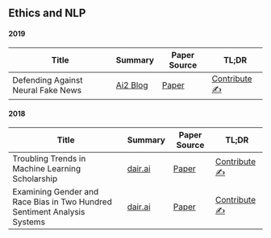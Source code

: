 ## Ethics and NLP

#### 2019

| Title | Summary | Paper Source | TL;DR |
| ----- | ------- | ----- | ---- |
| Defending Against Neural Fake News | [Ai2 Blog](https://medium.com/ai2-blog/counteracting-neural-disinformation-with-grover-6cf6690d463b) | [Paper](https://arxiv.org/abs/1905.12616) | [Contribute ✍️](https://github.com/dair-ai/nlp_paper_summaries/new/master/Ethics%20and%20NLP)

#### 2018

| Title | Summary | Paper Source | TL;DR |
| ----- | ------- | ----- | ---- |
| Troubling Trends in Machine Learning Scholarship | [dair.ai](https://medium.com/dair-ai/an-overview-of-troubling-trends-in-machine-learning-scholarship-582df3caa518) | [Paper](https://arxiv.org/abs/1807.03341) | [Contribute ✍️](https://github.com/dair-ai/nlp_paper_summaries/new/master/Ethics%20and%20NLP)
| Examining Gender and Race Bias in Two Hundred Sentiment Analysis Systems | [dair.ai](https://medium.com/dair-ai/examining-gender-and-race-bias-in-sentiment-analysis-systems-b04b269a653) | [Paper](https://www.aclweb.org/anthology/S18-2005/) | [Contribute ✍️](https://github.com/dair-ai/nlp_paper_summaries/new/master/Ethics%20and%20NLP)
